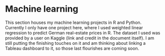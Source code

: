 # Machine learning
This section houses my machine learning projects in R and Python. Currently I only have one project here, where I used weighted linear regression to predict German real-estate prices in R. The dataset I used was provided by a user on Kaggle (link and credit in the document itself). I am still putting the finishing touches on it and am thinking about linking a Tableau dashboard to it, so those last flourishes are coming soon.  
